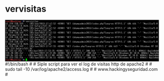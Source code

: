 # vervisitas
<img style="float:left" alt="vervisitas logo" src="https://github.com/hackingyseguridad/vervisitas/blob/master/vervisitas.png">
#!/bin/bash
# 
# Siple script para ver el log de visitas http de apache2
#
#
sudo tail -10 /var/log/apache2/access.log
#
# www.hackingyseguridad.com
#
